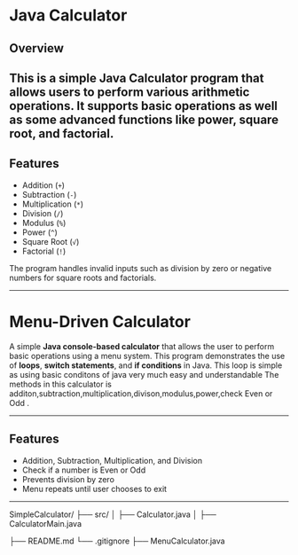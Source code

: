  # Java Calculator

## Overview
This is a simple **Java Calculator** program that allows users to perform various arithmetic operations. It supports **basic operations** as well as some **advanced functions** like power, square root, and factorial.
---

## Features
- Addition (`+`)
- Subtraction (`-`)
- Multiplication (`*`)
- Division (`/`)
- Modulus (`%`)
- Power (`^`)
- Square Root (`√`)
- Factorial (`!`)  

The program handles invalid inputs such as division by zero or negative numbers for square roots and factorials.

---
# Menu-Driven Calculator

A simple **Java console-based calculator** that allows the user to perform basic operations using a menu system. This program demonstrates the use of **loops**, **switch statements**, and **if conditions** in Java.
This loop is simple as using basic conditons of java very much easy and understandable 
The methods in this calculator is additon,subtraction,multiplication,divison,modulus,power,check Even or Odd .


---
## **Features**
- Addition, Subtraction, Multiplication, and Division
- Check if a number is Even or Odd
- Prevents division by zero
- Menu repeats until user chooses to exit

---

 
 
 

SimpleCalculator/
 ├── src/
 │    ├── Calculator.java
 │    ├── CalculatorMain.java
 
 ├── README.md
 └── .gitignore
 ├── MenuCalculator.java


